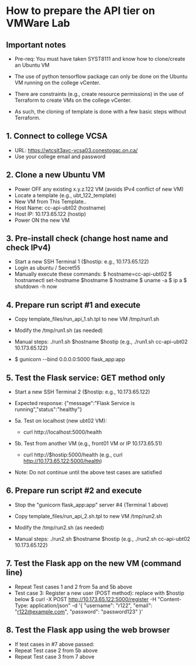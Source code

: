 # How to prepare the API tier on VMWare Lab

## Important notes

- Pre-req: You must have taken SYST8111 and know how to clone/create an Ubuntu VM

- The use of python tensorflow package can only be done on the Ubuntu VM running on the college vCenter.

- There are constraints (e.g., create resource permissions) in the use of Terraform to create VMs on the college vCenter.

- As such, the cloning of template is done with a few basic steps without Terraform.

## 1. Connect to college VCSA

- URL: https://wtcsit3avc-vcsa03.conestogac.on.ca/
- Use your college email and password

## 2. Clone a new Ubuntu VM

- Power OFF any existing x.y.z.122 VM (avoids IPv4 conflict of new VM)
- Locate a template (e.g., ubt_122_template)
- New VM from This Template..
- Host Name: cc-api-ubt02 (hostname)
- Host IP: 10.173.65.122 (hostip)
- Power ON the new VM

## 3. Pre-install check (change host name and check IPv4)

- Start a new SSH Terminal 1 ($hostip: e.g., 10.173.65.122)
- Login as ubuntu / Secret55
- Manually execute these commands:
  $ hostname=cc-api-ubt02
  $ hostnamectl set-hostname $hostname
$ hostname
  $ uname -a
  $ ip a
  $ shutdown -h now

## 4. Prepare run script #1 and execute

- Copy template_files/run_api_1.sh.tpl to new VM /tmp/run1.sh
- Modify the /tmp/run1.sh (as needed)

- Manual steps: ./run1.sh $hostname $hostip (e.g., ./run1.sh cc-api-ubt02 10.173.65.122)
- $ gunicorn --bind 0.0.0.0:5000 flask_app:app

## 5. Test the Flask service: GET method only

- Start a new SSH Terminal 2 ($hostip: e.g., 10.173.65.122)
- Expected response: {"message":"Flask Service is running","status":"healthy"}

- 5a. Test on localhost (new ubt02 VM):
  - curl http://localhost:5000/health
- 5b. Test from another VM (e.g., front01 VM or IP 10.173.65.51)

  - curl http://$hostip:5000/health (e.g., curl http://10.173.65.122:5000/health)

- Note: Do not continue until the above test cases are satisfied

## 6. Prepare run script #2 and execute

- Stop the "gunicorn flask_app:app" server #4 (Terminal 1 above)

- Copy template_files/run_api_2.sh.tpl to new VM /tmp/run2.sh
- Modify the /tmp/run2.sh (as needed)

- Manual steps: ./run2.sh $hostname $hostip (e.g., ./run2.sh cc-api-ubt02 10.173.65.122)

## 7. Test the Flask app on the new VM (command line)

- Repeat Test cases 1 and 2 from 5a and 5b above
- Test case 3: Register a new user (POST method): replace with $hostip below
$ curl -X POST http://10.173.65.122:5000/register -H "Content-Type: application/json" -d '{
  "username": "r122",
  "email": "r122@example.com",
  "password": "password123"
  }'

## 8. Test the Flask app using the web browser

- If test cases in #7 above passed:
- Repeat Test case 2 from 5b above
- Repeat Test case 3 from 7 above
